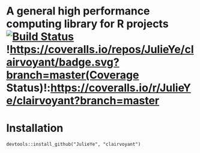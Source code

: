 A general high performance computing library for R projects [![Build Status](https://travis-ci.org/JulieYe/clairvoyant.svg?branch=master)](https://travis-ci.org/JulieYe/clairvolant) !https://coveralls.io/repos/JulieYe/clairvoyant/badge.svg?branch=master(Coverage Status)!:https://coveralls.io/r/JulieYe/clairvoyant?branch=master
==========

# Installation
```
devtools::install_github("JulieYe", "clairvoyant")
```
